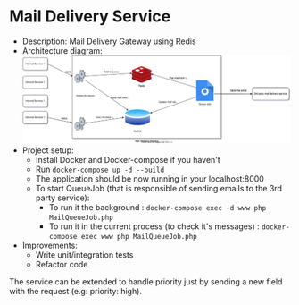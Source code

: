 # Mail Delivery Service

- Description: Mail Delivery Gateway using Redis
- Architecture diagram:
![Architecture](architecture.svg)
- Project setup:
    - Install Docker and Docker-compose if you haven't
    - Run `docker-compose up -d --build`
    - The application should be now running in your localhost:8000
    - To start QueueJob (that is responsible of sending emails to the 3rd party service):
        - To run it the background : `docker-compose exec -d www php MailQueueJob.php`
        - To run it in the current process (to check it's messages) : `docker-compose exec www php MailQueueJob.php`
- Improvements: 
    - Write unit/integration tests
    - Refactor code

The service can be extended to handle priority just by sending a new field with the request (e.g: priority: high).
